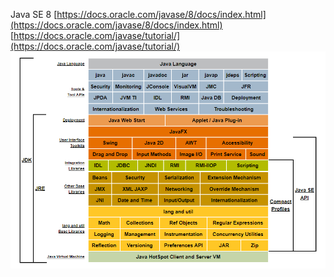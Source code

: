 Java SE 8
[https://docs.oracle.com/javase/8/docs/index.html](https://docs.oracle.com/javase/8/docs/index.html)
[https://docs.oracle.com/javase/tutorial/](https://docs.oracle.com/javase/tutorial/)
![](_assets/Java%20Overview/image-20221016_130157684.png)

